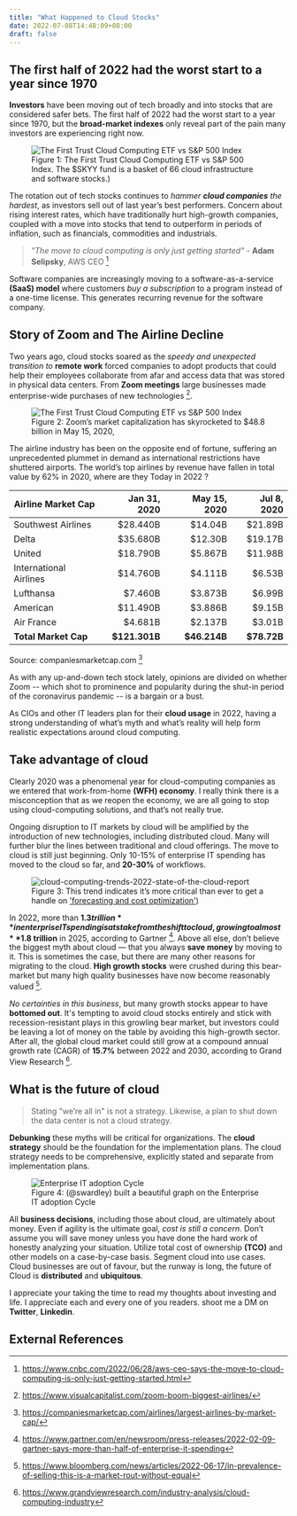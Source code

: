 ```yaml
---
title: "What Happened to Cloud Stocks"
date: 2022-07-08T14:48:09+08:00
draft: false
---
```


##  The first half of 2022 had the worst start to a year since 1970

**Investors** have been moving out of tech broadly and into stocks that are considered safer bets. The first half of 2022 had the worst start to a year since 1970, but the **broad-market indexes** only reveal part of the pain many investors are experiencing right now.

<figure>
  <img src="../images/what-happened-to-cloud-stocks.png" alt="The First Trust Cloud Computing ETF vs S&P 500 Index">
  <figcaption>Figure 1: The First Trust Cloud Computing ETF vs S&P 500 Index. The $SKYY fund is a basket of 66 cloud infrastructure and software stocks.)</figcaption>
</figure>

The rotation out of tech stocks continues to _hammer **cloud companies** the hardest_, as investors sell out of last year’s best performers. Concern about rising interest rates, which have traditionally hurt high-growth companies, coupled with a move into stocks that tend to outperform in periods of inflation, such as financials, commodities and industrials.

> _"The move to cloud computing is only just getting started"_ - **Adam Selipsky**, AWS CEO [^1]

Software companies are increasingly moving to a software-as-a-service **(SaaS) model** where customers _buy a subscription_ to a program instead of a one-time license. This generates recurring revenue for the software company.

## Story of Zoom and The Airline Decline

Two years ago, cloud stocks soared as the _speedy and unexpected transition to_ **remote work** forced companies to adopt products that could help their employees collaborate from afar and access data that was stored in physical data centers. From **Zoom meetings** large businesses made enterprise-wide purchases of new technologies [^2].

<figure>
  <img src="../images/zoom-vs-airlines-stock-performance.jpeg" alt="The First Trust Cloud Computing ETF vs S&P 500 Index">
  <figcaption>Figure 2: Zoom’s market capitalization has skyrocketed to $48.8 billion in May 15, 2020, </figcaption>
</figure>

The airline industry has been on the opposite end of fortune, suffering an unprecedented plummet in demand as international restrictions have shuttered airports. The world’s top airlines by revenue have fallen in total value by 62% in 2020, where are they Today in 2022 ?

|Airline Market Cap | Jan 31, 2020 | May 15, 2020 | Jul 8, 2020 |
|-------------------|-------------:|-------------:|------------:|
|Southwest Airlines	|$28.440B	   |$14.04B       |$21.89B|
|Delta	            |$35.680B      |$12.30B       |$19.17B|  
|United	            |$18.790B	   |$5.867B       |$11.98B|
|International Airlines  |$14.760B	   |$4.111B     |$6.53B|
|Lufthansa	        |$7.460B       |$3.873B       |$6.99B|
|American	        |$11.490B      |$3.886B       |$9.15B|
|Air France	        |$4.681B	   |$2.137B       |$3.01B|
|**Total Market Cap**	|**$121.301B**|**$46.214B**|**$78.72B**|
Source: companiesmarketcap.com [^3]

As with any up-and-down tech stock lately, opinions are divided on whether Zoom -- which shot to prominence and popularity during the shut-in period of the coronavirus pandemic -- is a bargain or a bust.  

As CIOs and other IT leaders plan for their **cloud usage** in 2022, having a strong understanding of what’s myth and what’s reality will help form realistic expectations around cloud computing.

## Take advantage of cloud

Clearly 2020 was a phenomenal year for cloud-computing companies as we entered that work-from-home **(WFH) economy**. I really think there is a misconception that as we reopen the economy, we are all going to stop using cloud-computing solutions, and that’s not really true.

Ongoing disruption to IT markets by cloud will be amplified by the introduction of new technologies, including distributed cloud. Many will further blur the lines between traditional and cloud offerings. The move to cloud is still just beginning. Only 10-15% of enterprise IT spending has moved to the cloud so far, and **20-30%** of workflows.

<figure>
  <img src="../images/organizations-struggle-to-control-growing-cloud-spend.png" alt="cloud-computing-trends-2022-state-of-the-cloud-report">
  <figcaption>Figure 3: This trend indicates it’s more critical than ever to get a handle on 
  <a href="https://www.flexera.com/blog/cloud/cloud-computing-trends-2022-state-of-the-cloud-report/">'forecasting and cost optimization'</a>)
   </figcaption>
</figure>

In 2022, more than **$1.3 trillion** in enterprise IT spending is at stake from the shift to cloud, growing to almost **$1.8 trillion** in 2025, according to Gartner [^4].
Above all else, don’t believe the biggest myth about cloud — that you always **save money** by moving to it.
This is sometimes the case, but there are many other reasons for migrating to the cloud. 
**High growth stocks** were crushed during this bear-market but many high quality businesses have now become reasonably valued [^5].

_No certainties in this business_, but many growth stocks appear to have **bottomed out**. 
It's tempting to avoid cloud stocks entirely and stick with recession-resistant plays in this growling bear market, but investors could be leaving a lot of money on the table by avoiding this high-growth sector.
After all, the global cloud market could still grow at a compound annual growth rate (CAGR) of **15.7%** between 2022 and 2030, according to Grand View Research [^6].

## What is the future of cloud
> Stating "we’re all in" is not a strategy. Likewise, a plan to shut down the data center is not a cloud strategy. 

**Debunking** these myths will be critical for organizations. The **cloud strategy** should be the foundation for the implementation plans. The cloud strategy needs to be comprehensive, explicitly stated and separate from implementation plans. 

<figure>
  <img src="../images/enterprise-it-adoption-cycle.png" alt="Enterprise IT adoption Cycle">
  <figcaption>Figure 4: (@swardley) built a beautiful graph on the Enterprise IT adoption Cycle
   </figcaption>
</figure>

All **business decisions**, including those about cloud, are ultimately about money. Even if agility is the ultimate goal, _cost is still a concern_.
Don’t assume you will save money unless you have done the hard work of honestly analyzing your situation.
Utilize total cost of ownership **(TCO)** and other models on a case-by-case basis. Segment cloud into use cases.
Cloud businesses are out of favour, but the runway is long, the future of Cloud is **distributed** and **ubiquitous**.

I appreciate your taking the time to read my thoughts about investing and life. I appreciate each and every one of you readers. shoot me a DM on **Twitter**, **Linkedin**.

## External References
[^1]: https://www.cnbc.com/2022/06/28/aws-ceo-says-the-move-to-cloud-computing-is-only-just-getting-started.html
[^2]: https://www.visualcapitalist.com/zoom-boom-biggest-airlines/
[^3]: https://companiesmarketcap.com/airlines/largest-airlines-by-market-cap/
[^4]: https://www.gartner.com/en/newsroom/press-releases/2022-02-09-gartner-says-more-than-half-of-enterprise-it-spending

[^5]: https://www.bloomberg.com/news/articles/2022-06-17/in-prevalence-of-selling-this-is-a-market-rout-without-equal
[^6]: https://www.grandviewresearch.com/industry-analysis/cloud-computing-industry
